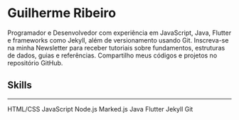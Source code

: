 # Guilherme Ribeiro 


Programador e Desenvolvedor com experiência em
JavaScript, Java, Flutter e frameworks como Jekyll,
além de versionamento usando Git.
Inscreva-se na minha Newsletter
para receber tutoriais sobre fundamentos, estruturas de dados, guias e referências.
Compartilho meus códigos e projetos no repositório GitHub.






## Skills
---

<div class="tech-skills">
     <span class="tech-badge">HTML/CSS</span>
     <span class="tech-badge">JavaScript</span>
     <span class="tech-badge">Node.js</span>
     <span class="tech-badge">Marked.js</span>
     <span class="tech-badge">Java</span>
     <span class="tech-badge">Flutter</span>
     <span class="tech-badge">Jekyll</span>
     <span class="tech-badge">Git</span>
</div>  


 










